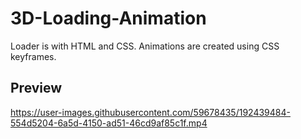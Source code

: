 # 3D-Loading-Animation
Loader is with HTML and CSS. Animations are created using CSS keyframes.

## Preview
https://user-images.githubusercontent.com/59678435/192439484-554d5204-6a5d-4150-ad51-46cd9af85c1f.mp4

